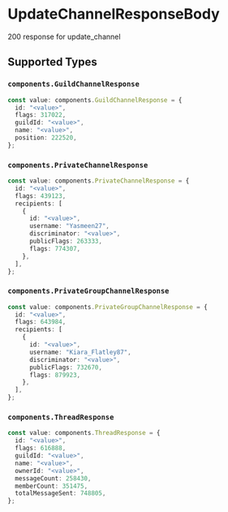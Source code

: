 # UpdateChannelResponseBody

200 response for update_channel


## Supported Types

### `components.GuildChannelResponse`

```typescript
const value: components.GuildChannelResponse = {
  id: "<value>",
  flags: 317022,
  guildId: "<value>",
  name: "<value>",
  position: 222520,
};
```

### `components.PrivateChannelResponse`

```typescript
const value: components.PrivateChannelResponse = {
  id: "<value>",
  flags: 439123,
  recipients: [
    {
      id: "<value>",
      username: "Yasmeen27",
      discriminator: "<value>",
      publicFlags: 263333,
      flags: 774307,
    },
  ],
};
```

### `components.PrivateGroupChannelResponse`

```typescript
const value: components.PrivateGroupChannelResponse = {
  id: "<value>",
  flags: 643984,
  recipients: [
    {
      id: "<value>",
      username: "Kiara_Flatley87",
      discriminator: "<value>",
      publicFlags: 732670,
      flags: 879923,
    },
  ],
};
```

### `components.ThreadResponse`

```typescript
const value: components.ThreadResponse = {
  id: "<value>",
  flags: 616888,
  guildId: "<value>",
  name: "<value>",
  ownerId: "<value>",
  messageCount: 258430,
  memberCount: 351475,
  totalMessageSent: 748805,
};
```

